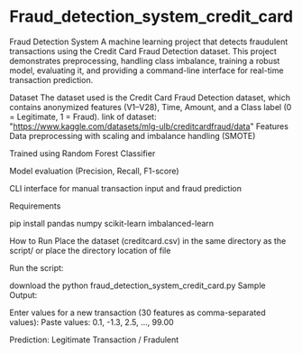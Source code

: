# Fraud_detection_system_credit_card
 Fraud Detection System
A machine learning project that detects fraudulent transactions using the Credit Card Fraud Detection dataset. This project demonstrates preprocessing, handling class imbalance, training a robust model, evaluating it, and providing a command-line interface for real-time transaction prediction.

 Dataset
The dataset used is the Credit Card Fraud Detection dataset, which contains anonymized features (V1–V28), Time, Amount, and a Class label (0 = Legitimate, 1 = Fraud).
link of dataset:
"https://www.kaggle.com/datasets/mlg-ulb/creditcardfraud/data"
 Features
Data preprocessing with scaling and imbalance handling (SMOTE)

Trained using Random Forest Classifier

Model evaluation (Precision, Recall, F1-score)

CLI interface for manual transaction input and fraud prediction


 Requirements

pip install pandas numpy scikit-learn imbalanced-learn

How to Run
Place the dataset (creditcard.csv) in the same directory as the script/  or place the directory location of file 

Run the script:

download the python fraud_detection_system_credit_card.py
Sample Output:

Enter values for a new transaction (30 features as comma-separated values):
Paste values:
0.1, -1.3, 2.5, ..., 99.00

Prediction: Legitimate Transaction / Fradulent
